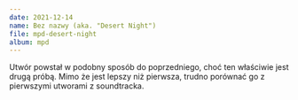 ```yaml
---
date: 2021-12-14
name: Bez nazwy (aka. "Desert Night")
file: mpd-desert-night
album: mpd
---
```


Utwór powstał w podobny sposób do poprzedniego, choć ten właściwie jest drugą próbą. Mimo że jest lepszy niż pierwsza, trudno porównać go z pierwszymi utworami z soundtracka.
